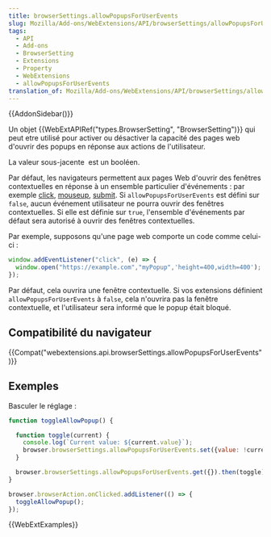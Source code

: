 ```yaml
---
title: browserSettings.allowPopupsForUserEvents
slug: Mozilla/Add-ons/WebExtensions/API/browserSettings/allowPopupsForUserEvents
tags:
  - API
  - Add-ons
  - BrowserSetting
  - Extensions
  - Property
  - WebExtensions
  - allowPopupsForUserEvents
translation_of: Mozilla/Add-ons/WebExtensions/API/browserSettings/allowPopupsForUserEvents
---
```

{{AddonSidebar()}}

Un objet {{WebExtAPIRef("types.BrowserSetting", "BrowserSetting")}} qui peut etre utilisé pour activer ou désactiver la capacité des pages web d'ouvrir des popups en réponse aux actions de l'utilisateur.

La valeur sous-jacente  est un booléen.

Par défaut, les navigateurs permettent aux pages Web d'ouvrir des fenêtres contextuelles en réponse à un ensemble particulier d'événements : par exemple [click](/fr/docs/Web/Events/click), [mouseup](/fr/docs/Web/Events/mouseup), [submit](/fr/docs/Web/Events/submit). Si `allowPopupsForUserEvents` est défini sur `false`, aucun événement utilisateur ne pourra ouvrir des fenêtres contextuelles. Si elle est définie sur `true`, l'ensemble d'événements par défaut sera autorisé à ouvrir des fenêtres contextuelles.

Par exemple, supposons qu'une page web comporte un code comme celui-ci :

```js
window.addEventListener("click", (e) => {
  window.open("https://example.com","myPopup",'height=400,width=400');
});
```

Par défaut, cela ouvrira une fenêtre contextuelle. Si vos extensions définient `allowPopupsForUserEvents` à `false`, cela n'ouvrira pas la fenêtre contextuelle, et l'utilisateur sera informé que le popup était bloqué.

## Compatibilité du navigateur

{{Compat("webextensions.api.browserSettings.allowPopupsForUserEvents")}}

## Exemples

Basculer le réglage :

```js
function toggleAllowPopup() {

  function toggle(current) {
    console.log(`Current value: ${current.value}`);
    browser.browserSettings.allowPopupsForUserEvents.set({value: !current.value});
  }

  browser.browserSettings.allowPopupsForUserEvents.get({}).then(toggle);
}

browser.browserAction.onClicked.addListener(() => {
  toggleAllowPopup();
});
```

{{WebExtExamples}}
